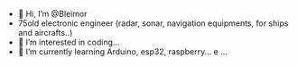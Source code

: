 - 👋 Hi, I’m @Bleimor
- 75old electronic engineer (radar, sonar, navigation equipments, for ships and aircrafts..)
- 👀 I’m interested in coding...
- 🌱 I’m currently learning Arduino, esp32, raspberry...
e ...

<!---
Bleimor/Bleimor is a ✨ special ✨ repository because its `README.md` (this file) appears on your GitHub profile.
You can click the Preview link to take a look at your changes.
--->
